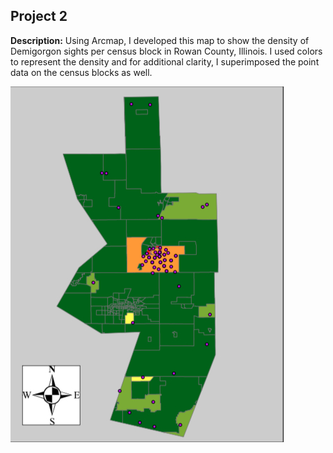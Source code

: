 ## Project 2

**Description:** Using Arcmap, I developed this map to show the density of Demigorgon sights per census block in Rowan County, Illinois. I used colors to represent the density and for additional clarity, I superimposed the point data on the census blocks as well.

<img src="images/Demigorg.png?"/>


